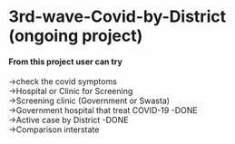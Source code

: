 # 3rd-wave-Covid-by-District (ongoing project)

#### From this project user can try

->check the covid symptoms <br/>
->Hospital or Clinic for Screening <br/>
->Screening clinic (Government or Swasta) <br/>
->Government hospital that treat COVID-19 -DONE <br/>
->Active case by District -DONE<br/>
->Comparison interstate <br/>

